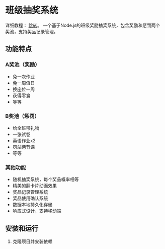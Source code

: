 # 班级抽奖系统
详细教程： [跳转](https://ggl.yeyuqiufeng.cn/readme)。
一个基于Node.js的班级奖励抽奖系统，包含奖励和惩罚两个奖池，支持奖品记录管理。

## 功能特点

### A奖池（奖励）
- 免一次作业
- 免一周值日
- 换座位一周
- 获得零食
- 等等

### B奖池（惩罚）
- 给全班带礼物
- 一张试卷
- 英语作业x2
- 罚站两节课
- 等等

### 其他功能
- 随机抽奖系统，每个奖品概率相等
- 精美的翻卡片动画效果
- 奖品记录管理系统
- 奖品使用确认系统
- 数据本地持久化存储
- 响应式设计，支持移动端

## 安装和运行

1. 克隆项目并安装依赖
